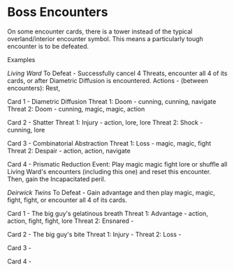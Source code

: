# Boss Encounters

On some encounter cards, there is a tower instead of the typical overland/interior encounter symbol. This means a particularly tough encounter is to be defeated. 

Examples

_Living Ward_
To Defeat - Successfully cancel 4 Threats, encounter all 4 of its cards, or after Diametric Diffusion is encountered.
Actions - (between encounters): Rest, 

Card 1 - Diametric Diffusion
Threat 1: Doom - cunning, cunning, navigate
Threat 2: Doom - cunning, magic, magic, action

Card 2 - Shatter
Threat 1: Injury - action, lore, lore
Threat 2: Shock - cunning, lore

Card 3 - Combinatorial Abstraction
Threat 1: Loss - magic, magic, fight
Threat 2: Despair - action, action, navigate

Card 4 - Prismatic Reduction
Event: Play magic magic fight lore or shuffle all Living Ward's encounters (including this one) and reset this encounter. Then, gain the Incapacitated peril.


_Deirwick Twins_
To Defeat - Gain advantage and then play magic, magic, fight, fight, or encounter all 4 of its cards.

Card 1 - The big guy's gelatinous breath
Threat 1: Advantage - action, action, fight, fight, lore
Threat 2: Ensnared - 

Card 2 - The big guy's bite
Threat 1: Injury -
Threat 2: Loss - 

Card 3 -


Card 4 -
